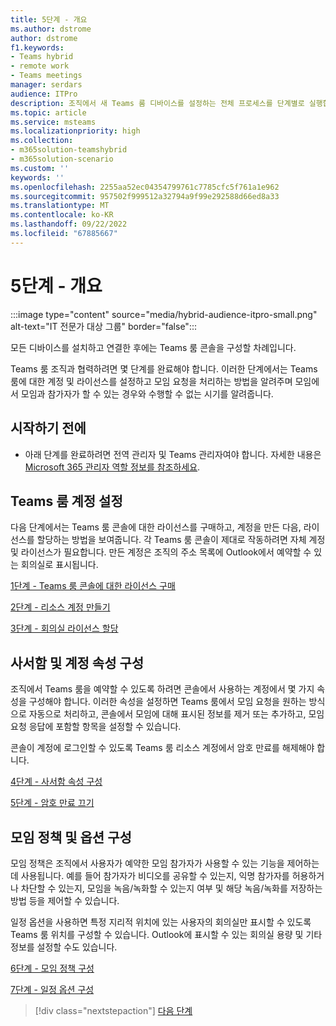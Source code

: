 ```yaml
---
title: 5단계 - 개요
ms.author: dstrome
author: dstrome
f1.keywords:
- Teams hybrid
- remote work
- Teams meetings
manager: serdars
audience: ITPro
description: 조직에서 새 Teams 룸 디바이스를 설정하는 전체 프로세스를 단계별로 실행합니다.
ms.topic: article
ms.service: msteams
ms.localizationpriority: high
ms.collection:
- m365solution-teamshybrid
- m365solution-scenario
ms.custom: ''
keywords: ''
ms.openlocfilehash: 2255aa52ec04354799761c7785cfc5f761a1e962
ms.sourcegitcommit: 957502f999512a32794a9f99e292588d66ed8a33
ms.translationtype: MT
ms.contentlocale: ko-KR
ms.lasthandoff: 09/22/2022
ms.locfileid: "67885667"
---
```

# <a name="step-5---overview"></a>5단계 - 개요

:::image type="content" source="media/hybrid-audience-itpro-small.png" alt-text="IT 전문가 대상 그룹" border="false":::

모든 디바이스를 설치하고 연결한 후에는 Teams 룸 콘솔을 구성할 차례입니다.

Teams 룸 조직과 협력하려면 몇 단계를 완료해야 합니다. 이러한 단계에서는 Teams 룸에 대한 계정 및 라이선스를 설정하고 모임 요청을 처리하는 방법을 알려주며 모임에서 모임과 참가자가 할 수 있는 경우와 수행할 수 없는 시기를 알려줍니다.

## <a name="before-you-begin"></a>시작하기 전에

- 아래 단계를 완료하려면 전역 관리자 및 Teams 관리자여야 합니다. 자세한 내용은 [Microsoft 365 관리자 역할 정보를 참조하세요](/microsoft-365/admin/add-users/about-admin-roles).

## <a name="set-up-the-teams-room-account"></a>Teams 룸 계정 설정

다음 단계에서는 Teams 룸 콘솔에 대한 라이선스를 구매하고, 계정을 만든 다음, 라이선스를 할당하는 방법을 보여줍니다. 각 Teams 룸 콘솔이 제대로 작동하려면 자체 계정 및 라이선스가 필요합니다. 만든 계정은 조직의 주소 목록에 Outlook에서 예약할 수 있는 회의실로 표시됩니다.

[1단계 - Teams 룸 콘솔에 대한 라이선스 구매](hybrid-meetings-device-config-license.md)

[2단계 - 리소스 계정 만들기](hybrid-meetings-device-config-account.md)

[3단계 - 회의실 라이선스 할당](hybrid-meetings-device-config-assign.md)

## <a name="configure-mailbox-and-account-properties"></a>사서함 및 계정 속성 구성

조직에서 Teams 룸을 예약할 수 있도록 하려면 콘솔에서 사용하는 계정에서 몇 가지 속성을 구성해야 합니다. 이러한 속성을 설정하면 Teams 룸에서 모임 요청을 원하는 방식으로 자동으로 처리하고, 콘솔에서 모임에 대해 표시된 정보를 제거 또는 추가하고, 모임 요청 응답에 포함할 항목을 설정할 수 있습니다.

콘솔이 계정에 로그인할 수 있도록 Teams 룸 리소스 계정에서 암호 만료를 해제해야 합니다.

[4단계 - 사서함 속성 구성](hybrid-meetings-device-config-mailbox.md)

[5단계 - 암호 만료 끄기](hybrid-meetings-device-config-password.md)

## <a name="configure-meeting-policies-and-options"></a>모임 정책 및 옵션 구성

모임 정책은 조직에서 사용자가 예약한 모임 참가자가 사용할 수 있는 기능을 제어하는 데 사용됩니다. 예를 들어 참가자가 비디오를 공유할 수 있는지, 익명 참가자를 허용하거나 차단할 수 있는지, 모임을 녹음/녹화할 수 있는지 여부 및 해당 녹음/녹화를 저장하는 방법 등을 제어할 수 있습니다.

일정 옵션을 사용하면 특정 지리적 위치에 있는 사용자의 회의실만 표시할 수 있도록 Teams 룸 위치를 구성할 수 있습니다. Outlook에 표시할 수 있는 회의실 용량 및 기타 정보를 설정할 수도 있습니다.

[6단계 - 모임 정책 구성](hybrid-meetings-device-config-policies.md)

[7단계 - 일정 옵션 구성](hybrid-meetings-device-config-calendar.md)

> [!div class="nextstepaction"]
> [다음 단계](hybrid-meetings-device-config-license.md)